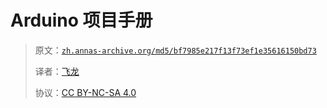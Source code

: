 # Arduino 项目手册

> 原文：[`zh.annas-archive.org/md5/bf7985e217f13f73ef1e35616150bd73`](https://zh.annas-archive.org/md5/bf7985e217f13f73ef1e35616150bd73)
> 
> 译者：[飞龙](https://github.com/wizardforcel)
> 
> 协议：[CC BY-NC-SA 4.0](http://creativecommons.org/licenses/by-nc-sa/4.0/)